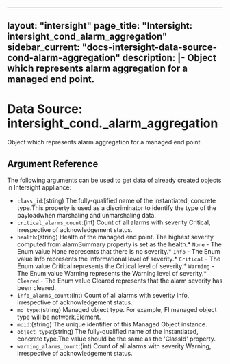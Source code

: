 
---
layout: "intersight"
page_title: "Intersight: intersight_cond_alarm_aggregation"
sidebar_current: "docs-intersight-data-source-cond-alarm-aggregation"
description: |-
Object which represents alarm aggregation for a managed end point.
---

# Data Source: intersight_cond._alarm_aggregation
Object which represents alarm aggregation for a managed end point.
## Argument Reference
The following arguments can be used to get data of already created objects in Intersight appliance:
* `class_id`:(string) The fully-qualified name of the instantiated, concrete type.This property is used as a discriminator to identify the type of the payloadwhen marshaling and unmarshaling data. 
* `critical_alarms_count`:(int) Count of all alarms with severity Critical, irrespective of acknowledgement status. 
* `health`:(string) Health of the managed end point. The highest severity computed from alarmSummary property is set as the health.* `None` - The Enum value None represents that there is no severity.* `Info` - The Enum value Info represents the Informational level of severity.* `Critical` - The Enum value Critical represents the Critical level of severity.* `Warning` - The Enum value Warning represents the Warning level of severity.* `Cleared` - The Enum value Cleared represents that the alarm severity has been cleared. 
* `info_alarms_count`:(int) Count of all alarms with severity Info, irrespective of acknowledgement status. 
* `mo_type`:(string) Managed object type. For example, FI managed object type will be network.Element. 
* `moid`:(string) The unique identifier of this Managed Object instance. 
* `object_type`:(string) The fully-qualified name of the instantiated, concrete type.The value should be the same as the 'ClassId' property. 
* `warning_alarms_count`:(int) Count of all alarms with severity Warning, irrespective of acknowledgement status. 
